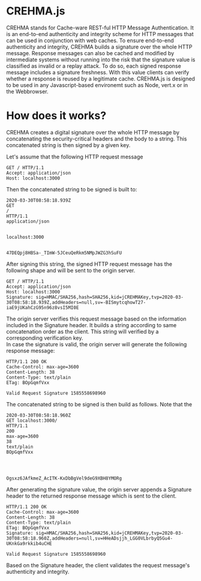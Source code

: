 # CREHMA.js
CREHMA stands for Cache-ware REST-ful HTTP Message Authentication. It is an end-to-end authenticity and integrity scheme for HTTP messages that can be used in conjunction with web caches.  To ensure end-to-end authenticity and integrity, CREHMA builds a signature over the whole HTTP message. Response messages can also be cached and modified by intermediate systems without running into the risk that the signature value is classified as invalid or a replay attack.  To do so, each signed response message  includes a signature freshness. With this value clients can verify whether a response is reused by a legitimate cache.
CREHMA.js is designed to be used in any Javascript-based environemt such as Node, vert.x or in the Webbrowser. 

# How does it works?
CREHMA creates a digital signature over the whole HTTP message by concatenating the security-critical headers and the body to a string. This concatenated string is then signed by a given key. 

Let's assume that the following HTTP request message 

```
GET / HTTP/1.1
Accept: application/json
Host: localhost:3000
```
Then the concatenated string to be signed is built to:
```
2020-03-30T08:58:18.939Z
GET
/
HTTP/1.1
application/json


localhost:3000


47DEQpj8HBSa-_TImW-5JCeuQeRkm5NMpJWZG3hSuFU
```
After signing this string, the signed HTTP request message has the following shape and will be sent to the origin server.
```
GET / HTTP/1.1
Accept: application/json
Host: localhost:3000
Signature: sig=HMAC/SHA256,hash=SHA256,kid=jCREHMAKey,tvp=2020-03-30T08:58:18.939Z,addHeaders=null,sv=-BISmytcqhowT27-iaE9jUKahCzG95n96z8vsI5MI0E
```

The origin server verifies this request message based on the information included in the Signature header. It  builds a string according to same concatenation order as the client. This string will verified by a corresponding verification key.  
In case the signature is valid, the origin server will generate the following response message:

```
HTTP/1.1 200 OK
Cache-Control: max-age=3600
Content-Length: 38
Content-Type: text/plain
ETag: BOpGqmfVxx

Valid Request Signature 1585558698960

```

The concatenated string to be signed is then build as follows. Note that the 


```
2020-03-30T08:58:18.960Z
GET localhost:3000/
HTTP/1.1
200
max-age=3600
38
text/plain
BOpGqmfVxx




Ogsxz6JAfkmeZ_AcITK-KxDbBgVel9deG9XBH8YMORg
```

After generating the signature value, the origin server appends a Signature header to the returned response message which is sent to the client.

```
HTTP/1.1 200 OK
Cache-Control: max-age=3600
Content-Length: 38
Content-Type: text/plain
ETag: BOpGqmfVxx
Signature: sig=HMAC/SHA256,hash=SHA256,kid=jCREHMAKey,tvp=2020-03-30T08:58:18.960Z,addHeaders=null,sv=HHeADsjjh_LGG0VLbrbyQ5Gu4-UKnkGa9rkkib4uCHE

Valid Request Signature 1585558698960

```

Based on the Signature header, the client validates the request message's authenticity and integrity. 

